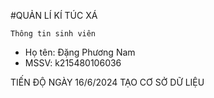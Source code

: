 #QUẢN LÍ KÍ TÚC XÁ 


    Thông tin sinh viên 
   + Họ tên: Đặng Phương Nam
   + MSSV: k215480106036



TIẾN ĐỘ 
NGÀY 16/6/2024 TẠO CƠ SỞ DỮ LIỆU






  
